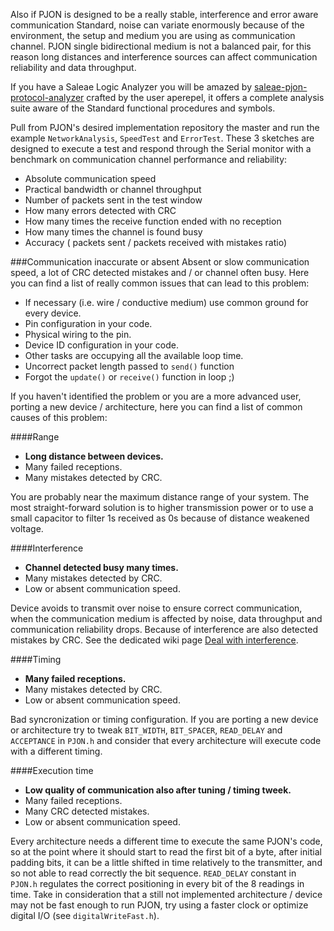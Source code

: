 Also if PJON is designed to be a really stable, interference and error aware communication Standard, noise can variate enormously because of the environment, the setup and medium you are using as communication channel. PJON single bidirectional medium is not a balanced pair, for this reason long distances and interference sources can affect communication reliability and data throughput.

If you have a Saleae Logic Analyzer you will be amazed by [saleae-pjon-protocol-analyzer](https://github.com/aperepel/saleae-pjon-protocol-analyzer) crafted by the user aperepel, it offers a complete analysis suite aware of the Standard functional procedures and symbols.

Pull from PJON's desired implementation repository the master and run the example `NetworkAnalysis`, `SpeedTest` and `ErrorTest`. These 3 sketches are designed to execute a test and respond through the Serial monitor with a benchmark on communication channel performance and reliability:
* Absolute communication speed
* Practical bandwidth or channel throughput
* Number of packets sent in the test window
* How many errors detected with CRC
* How many times the receive function ended with no reception
* How many times the channel is found busy
* Accuracy ( packets sent / packets received with mistakes ratio)

###Communication inaccurate or absent
Absent or slow communication speed, a lot of CRC detected mistakes and / or channel often busy. 
Here you can find a list of really common issues that can lead to this problem:
  * If necessary (i.e. wire / conductive medium) use common ground for every device.
  * Pin configuration in your code.
  * Physical wiring to the pin.
  * Device ID configuration in your code.
  * Other tasks are occupying all the available loop time.
  * Uncorrect packet length passed to `send()` function
  * Forgot the `update()` or `receive()` function in loop ;)  

If you haven't identified the problem or you are a more advanced user, porting a new device / architecture, here you can find a list of common causes of this problem:

####Range 
* **Long distance between devices.**
* Many failed receptions.
* Many mistakes detected by CRC.

You are probably near the maximum distance range of your system. The most straight-forward solution is to higher transmission power or to use a small capacitor to filter 1s received as 0s because of distance weakened voltage.

####Interference
* **Channel detected busy many times.**
* Many mistakes detected by CRC.
* Low or absent communication speed.

Device avoids to transmit over noise to ensure correct communication, when the communication medium is affected by noise, data throughput and communication reliability drops. Because of interference are also detected mistakes by CRC. See the dedicated wiki page [Deal with interference](https://github.com/gioblu/PJON/wiki/Deal-with-interference).

####Timing
* **Many failed receptions.**
* Many mistakes detected by CRC.
* Low or absent communication speed.

Bad syncronization or timing configuration. If you are porting a new device or architecture try to tweak `BIT_WIDTH`, `BIT_SPACER`, `READ_DELAY` and `ACCEPTANCE` in `PJON.h` and consider that every architecture will execute code with a different timing.

####Execution time
* **Low quality of communication also after tuning / timing tweek.**
* Many failed receptions.
* Many CRC detected mistakes.
* Low or absent communication speed.

Every architecture needs a different time to execute the same PJON's code, so at the point where it should start to read the first bit of a byte, after initial padding bits, it can be a little shifted in time relatively to the transmitter, and so not able to read correctly the bit sequence. `READ_DELAY` constant in `PJON.h` regulates the correct positioning in every bit of the 8 readings in time. Take in consideration that a still not implemented architecture / device may not be fast enough to run PJON, try using a faster clock or optimize digital I/O (see `digitalWriteFast.h`).